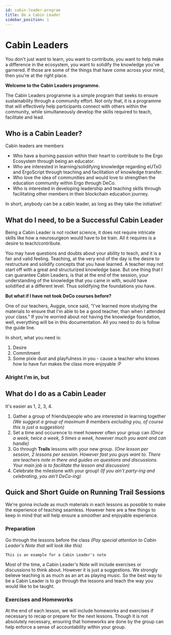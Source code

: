 ```yaml
---
id: cabin-leader-program
title: Be a Cabin Leader
sidebar_position: 1
---
```


# Cabin Leaders

You don't just want to learn, you want to contribute, you want to help make a difference in the ecosystem, you want to solidify the knowledge you've garnered. If those are some of the things that have come across your mind, then you're at the right place.

**Welcome to the Cabin Leaders programme.**

The Cabin Leaders programme is a simple program that seeks to ensure sustainability through a community effort. Not only that, it is a programme that will effectively help participants connect with others within the community, while simultaneously develop the skills required to teach, facilitate and lead.

## Who is a Cabin Leader?
Cabin leaders are members
- Who have a burning passion within their heart to contribute to the Ergo Ecosystem through being an educator.
- Who are interested in learning/solidifying knowledge regarding eUTxO and ErgoScript through teaching and facilitation of knowledge transfer.
- Who love the idea of communities and would love to strengthen the education community within Ergo through DeCo.
- Who is interested in developing leadership and teaching skills through facilitating other members in their blockchain education journey.

In short, anybody can be a cabin leader, as long as they take the initiative!

## What do I need, to be a Successful Cabin Leader
Being a Cabin Leader is not rocket science, it does not require intricate skills like how a neurosurgeon would have to be train. All it requires is a desire to teach/contribute.

You may have questions and doubts about your ability to teach, and it is a fair and valid feeling. Teaching, at the very end of the day is the desire to restructure and solidify concepts that you have learned. A teacher may not start off with a great and structurized knowledge base. But one thing that I can guarantee Cabin Leaders, is that at the end of the session, your understanding of the knowledge that you came in with, would have solidified at a different level. Thus solidifying the foundations you have.

**But what if I have not took DeCo courses before?**

One of our teachers, Auggie, once said, "I've learned more studying the materials to ensure that I'm able to be a good teacher, than when I attended your class." If you're worried about not having the knowledge foundation, well, everything will be in this documentation. All you need to do is follow the guide line.


In short, what you need is:
1. Desire
2. Commitment
3. Some pixie dust and playfulness in you - cause a teacher who knows how to have fun makes the class more enjoyable :P


### Alright I'm in, but
## What do I do as a Cabin Leader

It's easier as 1, 2, 3, 4.
1. Gather a group of friends/people who are interested in learning together *(We suggest a group of maximum 8 members excluding you, of course this is just a suggestion)*
2. Set a time and occurence to meet however often your group can *(Once a week, twice a week, 5 times a week, however much you want and can handle)*
3. Go through **Trails** lessons with your new group. *(One lesson per session, 2 lessons per session. However fast you guys want to. There are teachers note in there and guides on questions and discussions. Your main job is to facilitate the lesson and discussion)*
4. Celebrate the milestone with your group! *(If you ain't party-ing and celebrating, you ain't DeCo-ing)*

## Quick and Short Guide on Running **Trail Sessions**

We're gonna include as much materials in each lessons as possible to make the experience of teaching seamless. However here are a few things to keep in mind that will help ensure a smoother and enjoyable experience.

### Preparation

Go through the lessons before the class *(Pay special attention to Cabin Leader's Note that will look like this)*

```text title="Cabin Leader's Note"
This is an example for a Cabin Leader's note
```

Most of the time, a Cabin Leader's Note will include exercises or discussions to think about. However it is just a suggestions. We strongly believe teaching is as much as an art as playing music. So the best way to be a Cabin Leader is to go through the lessons and teach the way you would like to be taught. 

### Exercises and Homeworks

At the end of each lesson, we will include homeworks and exercises if necessary to recap or prepare for the next lessons. Though it is not absolutely necessary, ensuring that homeworks are done by the group can help enforce a sense of accountability within your group.
